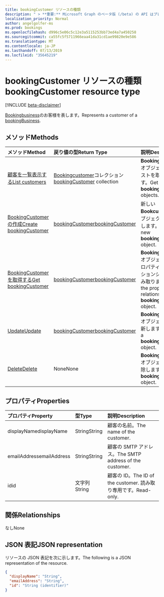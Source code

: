 ```yaml
---
title: bookingCustomer リソースの種類
description: " > **重要:** Microsoft Graph のベータ版 (/beta) の API はプレビュー中であるため、変更されることがあります。 実稼働アプリケーションでは、これらの API の使用はサポートされていません。"
localization_priority: Normal
author: angelgolfer-ms
ms.prod: bookings
ms.openlocfilehash: d996c5e06c5c12e3a5115253bb73ed4a7a450258
ms.sourcegitcommit: ca55fc5f5711966eaa41da31cd1ae99820e9e586
ms.translationtype: MT
ms.contentlocale: ja-JP
ms.lasthandoff: 07/13/2019
ms.locfileid: "35645219"
---
```

# <a name="bookingcustomer-resource-type"></a><span data-ttu-id="246c5-104">bookingCustomer リソースの種類</span><span class="sxs-lookup"><span data-stu-id="246c5-104">bookingCustomer resource type</span></span>

 [!INCLUDE [beta-disclaimer](../../includes/beta-disclaimer.md)]
 
<span data-ttu-id="246c5-105">[Bookingbusiness](bookingbusiness.md)のお客様を表します。</span><span class="sxs-lookup"><span data-stu-id="246c5-105">Represents a customer of a [bookingBusiness](bookingbusiness.md).</span></span>


## <a name="methods"></a><span data-ttu-id="246c5-106">メソッド</span><span class="sxs-lookup"><span data-stu-id="246c5-106">Methods</span></span>

| <span data-ttu-id="246c5-107">メソッド</span><span class="sxs-lookup"><span data-stu-id="246c5-107">Method</span></span>           | <span data-ttu-id="246c5-108">戻り値の型</span><span class="sxs-lookup"><span data-stu-id="246c5-108">Return Type</span></span>    |<span data-ttu-id="246c5-109">説明</span><span class="sxs-lookup"><span data-stu-id="246c5-109">Description</span></span>|
|:---------------|:--------|:----------|
|[<span data-ttu-id="246c5-110">顧客を一覧表示する</span><span class="sxs-lookup"><span data-stu-id="246c5-110">List customers</span></span>](../api/bookingbusiness-list-customers.md) | <span data-ttu-id="246c5-111">[Bookingcustomer](bookingcustomer.md)コレクション</span><span class="sxs-lookup"><span data-stu-id="246c5-111">[bookingCustomer](bookingcustomer.md) collection</span></span> | <span data-ttu-id="246c5-112">**Bookingcustomer**オブジェクトのリストを取得します。</span><span class="sxs-lookup"><span data-stu-id="246c5-112">Get a list of **bookingCustomer** objects.</span></span> |
|[<span data-ttu-id="246c5-113">BookingCustomer の作成</span><span class="sxs-lookup"><span data-stu-id="246c5-113">Create bookingCustomer</span></span>](../api/bookingbusiness-post-customers.md) | [<span data-ttu-id="246c5-114">bookingCustomer</span><span class="sxs-lookup"><span data-stu-id="246c5-114">bookingCustomer</span></span>](bookingcustomer.md) | <span data-ttu-id="246c5-115">新しい**Bookcustomer**オブジェクトを作成します。</span><span class="sxs-lookup"><span data-stu-id="246c5-115">Create a new **bookingCustomer** object.</span></span> |
|[<span data-ttu-id="246c5-116">BookingCustomer を取得する</span><span class="sxs-lookup"><span data-stu-id="246c5-116">Get bookingCustomer</span></span>](../api/bookingcustomer-get.md) | [<span data-ttu-id="246c5-117">bookingCustomer</span><span class="sxs-lookup"><span data-stu-id="246c5-117">bookingCustomer</span></span>](bookingcustomer.md) |<span data-ttu-id="246c5-118">**Bookingcustomer**オブジェクトのプロパティとリレーションシップを読み取ります。</span><span class="sxs-lookup"><span data-stu-id="246c5-118">Read the properties and relationships of a **bookingCustomer** object.</span></span>|
|[<span data-ttu-id="246c5-119">Update</span><span class="sxs-lookup"><span data-stu-id="246c5-119">Update</span></span>](../api/bookingcustomer-update.md) | [<span data-ttu-id="246c5-120">bookingCustomer</span><span class="sxs-lookup"><span data-stu-id="246c5-120">bookingCustomer</span></span>](bookingcustomer.md) |<span data-ttu-id="246c5-121">**Bookingcustomer**オブジェクトを更新します。</span><span class="sxs-lookup"><span data-stu-id="246c5-121">Update a **bookingCustomer** object.</span></span> |
|[<span data-ttu-id="246c5-122">Delete</span><span class="sxs-lookup"><span data-stu-id="246c5-122">Delete</span></span>](../api/bookingcustomer-delete.md) | <span data-ttu-id="246c5-123">None</span><span class="sxs-lookup"><span data-stu-id="246c5-123">None</span></span> |<span data-ttu-id="246c5-124">**Bookingcustomer**オブジェクトを削除します。</span><span class="sxs-lookup"><span data-stu-id="246c5-124">Delete a **bookingCustomer** object.</span></span> |

## <a name="properties"></a><span data-ttu-id="246c5-125">プロパティ</span><span class="sxs-lookup"><span data-stu-id="246c5-125">Properties</span></span>
| <span data-ttu-id="246c5-126">プロパティ</span><span class="sxs-lookup"><span data-stu-id="246c5-126">Property</span></span>     | <span data-ttu-id="246c5-127">型</span><span class="sxs-lookup"><span data-stu-id="246c5-127">Type</span></span>   |<span data-ttu-id="246c5-128">説明</span><span class="sxs-lookup"><span data-stu-id="246c5-128">Description</span></span>|
|:---------------|:--------|:----------|
|<span data-ttu-id="246c5-129">displayName</span><span class="sxs-lookup"><span data-stu-id="246c5-129">displayName</span></span>|<span data-ttu-id="246c5-130">String</span><span class="sxs-lookup"><span data-stu-id="246c5-130">String</span></span>|<span data-ttu-id="246c5-131">顧客の名前。</span><span class="sxs-lookup"><span data-stu-id="246c5-131">The name of the customer.</span></span>|
|<span data-ttu-id="246c5-132">emailAddress</span><span class="sxs-lookup"><span data-stu-id="246c5-132">emailAddress</span></span>|<span data-ttu-id="246c5-133">String</span><span class="sxs-lookup"><span data-stu-id="246c5-133">String</span></span>|<span data-ttu-id="246c5-134">顧客の SMTP アドレス。</span><span class="sxs-lookup"><span data-stu-id="246c5-134">The SMTP address of the customer.</span></span>|
|<span data-ttu-id="246c5-135">id</span><span class="sxs-lookup"><span data-stu-id="246c5-135">id</span></span>|<span data-ttu-id="246c5-136">文字列</span><span class="sxs-lookup"><span data-stu-id="246c5-136">String</span></span>| <span data-ttu-id="246c5-137">顧客の ID。</span><span class="sxs-lookup"><span data-stu-id="246c5-137">The ID of the customer.</span></span> <span data-ttu-id="246c5-138">読み取り専用です。</span><span class="sxs-lookup"><span data-stu-id="246c5-138">Read-only.</span></span>|

## <a name="relationships"></a><span data-ttu-id="246c5-139">関係</span><span class="sxs-lookup"><span data-stu-id="246c5-139">Relationships</span></span>
<span data-ttu-id="246c5-140">なし</span><span class="sxs-lookup"><span data-stu-id="246c5-140">None</span></span>


## <a name="json-representation"></a><span data-ttu-id="246c5-141">JSON 表記</span><span class="sxs-lookup"><span data-stu-id="246c5-141">JSON representation</span></span>

<span data-ttu-id="246c5-142">リソースの JSON 表記を次に示します。</span><span class="sxs-lookup"><span data-stu-id="246c5-142">The following is a JSON representation of the resource.</span></span>

<!-- {
  "blockType": "resource",
  "optionalProperties": [

  ],
  "@odata.type": "microsoft.graph.bookingCustomer"
}-->

```json
{
  "displayName": "String",
  "emailAddress": "String",
  "id": "String (identifier)"
}

```

<!-- uuid: 8fcb5dbc-d5aa-4681-8e31-b001d5168d79
2015-10-25 14:57:30 UTC -->
<!--
{
  "type": "#page.annotation",
  "description": "bookingCustomer resource",
  "keywords": "",
  "section": "documentation",
  "tocPath": "",
  "suppressions": []
}
-->
